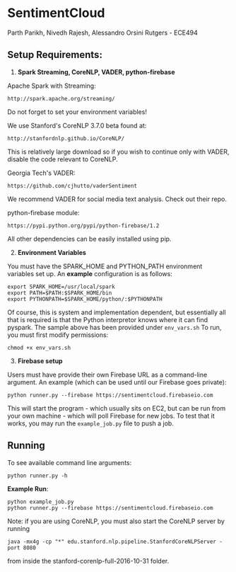 # SentimentCloud

Parth Parikh, Nivedh Rajesh, Alessandro Orsini
Rutgers - ECE494

## Setup Requirements:

1. **Spark Streaming, CoreNLP, VADER, python-firebase**

  Apache Spark with Streaming:
  ```
  http://spark.apache.org/streaming/
  ```
  Do not forget to set your environment variables!

  We use Stanford's CoreNLP 3.7.0 beta found at:
  ```
  http://stanfordnlp.github.io/CoreNLP/
  ```
  This is relatively large download so if you wish to continue only with VADER, disable the code relevant to CoreNLP.

  Georgia Tech's VADER:
  ```
  https://github.com/cjhutto/vaderSentiment
  ```
  We recommend VADER for social media text analysis. Check out their repo.

  python-firebase module:
  ```
  https://pypi.python.org/pypi/python-firebase/1.2
  ```

  All other dependencies can be easily installed using pip.
   

2. **Environment Variables**


  You must have the SPARK_HOME and PYTHON_PATH environment variables set up. An **example** configuration is as follows:
  
  ```
  export SPARK_HOME=/usr/local/spark
  export PATH=$PATH:$SPARK_HOME/bin
  export PYTHONPATH=$SPARK_HOME/python/:$PYTHONPATH
  ```

  Of course, this is system and implementation dependent, but essentially all that is required is that the Python interpretor knows where it can find pyspark. The sample above has been provided under ```env_vars.sh``` To run, you must first modify permissions:
  ```
  chmod +x env_vars.sh
  ```

3. **Firebase setup**

  Users must have provide their own Firebase URL as a command-line argument. An example (which can be used until our Firebase goes private):

  ```
  python runner.py --firebase https://sentimentcloud.firebaseio.com
  ```

  This will start the program - which usually sits on EC2, but can be run from your own machine - which will poll Firebase for new jobs. To test that it works, you may run the ``` example_job.py ``` file to push a job.
  
## Running

To see available command line arguments:
```
python runner.py -h
```

**Example Run**:
```
python example_job.py
python runner.py --firebase https://sentimentcloud.firebaseio.com
```

Note: if you are using CoreNLP, you must also start the CoreNLP server by running 
```
java -mx4g -cp "*" edu.stanford.nlp.pipeline.StanfordCoreNLPServer -port 8080
```
from inside the stanford-corenlp-full-2016-10-31 folder.

